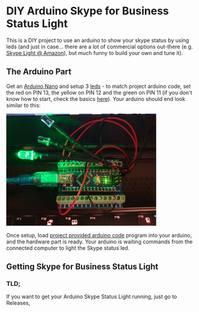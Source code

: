 # DIY Arduino Skype for Business Status Light

This is a DIY project to use an arduino to show your skype status by using leds (and just in case... there are a lot of commercial options out-there (e.g. [Skype Light @ Amazon](https://www.amazon.com/Plenom-Busylight-UC-Alpha-Indicator/dp/B009ERB6WG/ref=sr_1_1?keywords=Plenom&qid=1575217790&sr=8-1)), but much funny to build your own and tune it).

## The Arduino Part

Get an [Arduino Nano](https://www.amazon.com/LAFVIN-Board-ATmega328P-Micro-Controller-Arduino/dp/B07G99NNXL/ref=sxin_2_ac_d_rm) and setup 3 [leds](https://www.amazon.com/Haobase-50pcs-Mixed-Colour-Wired/dp/B01DZIRPM4) - to match project arduino code, set the red on PIN 13, the yellow on PIN 12 and the green on PIN 11 (if you don't know how to start, check the basics [here](https://create.arduino.cc/projecthub/glowascii/led-blinkies-arduino-basics-9a1bbb?ref=tag&ref_id=beginner&offset=5)).
 Your arduino should end look similar to this:

![3 leds Arduinio](./assets/3-leds-arduino.jpg)

Once setup, load [project provided arduino code](./src/Arduino/Arduino.ino) program into your arduino, and the hardware part is ready. Your arduino is waiting commands from the connected computer to light the Skype status led.

## Getting Skype for Business Status Light

### TLD;

If you want to get your Arduino Skype Status Light running, just go to Releases,






